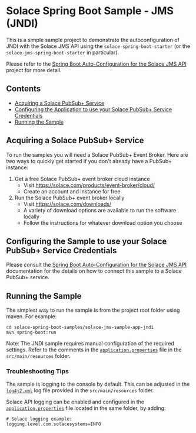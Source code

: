 # Solace Spring Boot Sample - JMS (JNDI)

This is a simple sample project to demonstrate the autoconfiguration of JNDI with the Solace JMS API using the `solace-spring-boot-starter` (or the `solace-jms-spring-boot-starter` in particular).

Please refer to the [Spring Boot Auto-Configuration for the Solace JMS API](../../solace-spring-boot-starters/solace-jms-spring-boot-starter) project for more detail.

## Contents

* [Acquiring a Solace PubSub+ Service](#acquiring-a-solace-pubsub-service)
* [Configuring the Application to use your Solace PubSub+ Service Credentials](#configuring-the-sample-to-use-your-solace-pubsub-service-credentials)
* [Running the Sample](#running-the-sample)

## Acquiring a Solace PubSub+ Service

To run the samples you will need a Solace PubSub+ Event Broker.
Here are two ways to quickly get started if you don't already have a PubSub+ instance:

1. Get a free Solace PubSub+ event broker cloud instance
    * Visit https://solace.com/products/event-broker/cloud/
    * Create an account and instance for free
2. Run the Solace PubSub+ event broker locally
    * Visit https://solace.com/downloads/
    * A variety of download options are available to run the software locally
    * Follow the instructions for whatever download option you choose

## Configuring the Sample to use your Solace PubSub+ Service Credentials

Please consult the [Spring Boot Auto-Configuration for the Solace JMS API](../../solace-spring-boot-starters/solace-jms-spring-boot-starter/README.md#3-configure-the-application-to-use-your-solace-pubsub-service-credentials) documentation for the details on how to connect this sample to a Solace PubSub+ service.

## Running the Sample

The simplest way to run the sample is from the project root folder using maven. For example:

```shell script
cd solace-spring-boot-samples/solace-jms-sample-app-jndi
mvn spring-boot:run
```

Note: The JNDI sample requires manual configuration of the required settings. Refer to the comments in the [`application.properties`](./src/main/resources/application.properties) file in the `src/main/resources` folder.

### Troubleshooting Tips

The sample is logging to the console by default. This can be adjusted in the [`log4j2.xml`](./src/main/resources/log4j2.xml) log file provided in the `src/main/resources` folder.

Solace API logging can be enabled and configured in the [`application.properties`](./src/main/resources/application.properties) file located in the same folder, by adding:

```properties
# Solace logging example:
logging.level.com.solacesystems=INFO
```